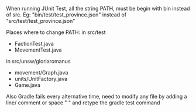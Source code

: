 When running JUnit Test, all the string PATH, must be begin with bin instead of src.
Eg: "bin/test/test_province.json" instead of "src/test/test_province.json" 

Places where to change PATH:
in src/test
* FactionTest.java
* MovementTest.java

in src/unsw/gloriaromanus
* movement/Graph.java
* units/UnitFactory.java
* Game.java

Also Gradle fails every alternative time, need to modify any file by adding a line/ comment or space " " and retype the gradle test command

